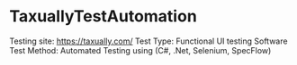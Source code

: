 # TaxuallyTestAutomation
Testing site: https://taxually.com/
Test Type: Functional UI testing
Software Test Method: Automated Testing using (C#, .Net, Selenium, SpecFlow)
